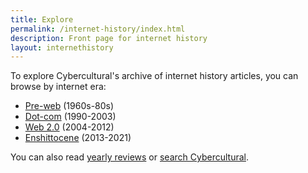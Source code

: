 ```yaml
---
title: Explore
permalink: /internet-history/index.html
description: Front page for internet history
layout: internethistory
---
```


To explore Cybercultural's archive of internet history articles, you can browse by internet era:

*   [Pre-web](/preweb) (1960s-80s)
*   [Dot-com](/dotcom) (1990-2003)
*   [Web 2.0](/web20) (2004-2012)
*   [Enshittocene](/enshittocene) (2013-2021)

You can also read [yearly reviews](/year) or [search Cybercultural](/search).